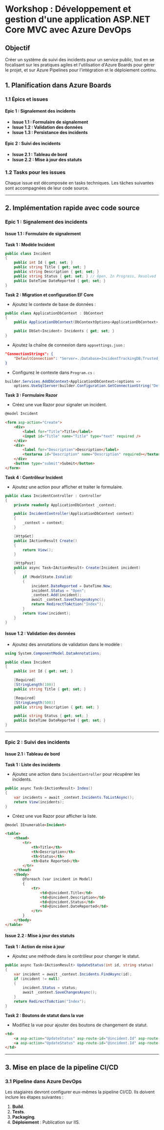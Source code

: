 # Workshop : Développement et gestion d'une application ASP.NET Core MVC avec Azure DevOps

## Objectif

Créer un système de suivi des incidents pour un service public, tout en se focalisant sur les pratiques agiles et l'utilisation d'Azure Boards pour gérer le projet, et sur Azure Pipelines pour l'intégration et le déploiement continu.


## 1. Planification dans Azure Boards

### 1.1 Épics et issues

#### Epic 1 : Signalement des incidents
- **Issue 1.1 : Formulaire de signalement**
- **Issue 1.2 : Validation des données**
- **Issue 1.3 : Persistance des incidents**

#### Epic 2 : Suivi des incidents
- **Issue 2.1 : Tableau de bord**
- **Issue 2.2 : Mise à jour des statuts**

### 1.2 Tasks pour les issues

Chaque issue est décomposée en tasks techniques. Les tâches suivantes sont accompagnées de leur code source.

---

## 2. Implémentation rapide avec code source

### **Epic 1 : Signalement des incidents**

#### **Issue 1.1 : Formulaire de signalement**

**Task 1 : Modèle Incident**

```csharp
public class Incident
{
    public int Id { get; set; }
    public string Title { get; set; }
    public string Description { get; set; }
    public string Status { get; set; } // Open, In Progress, Resolved
    public DateTime DateReported { get; set; }
}
```

**Task 2 : Migration et configuration EF Core**

- Ajoutez le contexte de base de données :

```csharp
public class ApplicationDbContext : DbContext
{
    public ApplicationDbContext(DbContextOptions<ApplicationDbContext> options) : base(options) { }

    public DbSet<Incident> Incidents { get; set; }
}
```

- Ajoutez la chaîne de connexion dans `appsettings.json` :

```json
"ConnectionStrings": {
    "DefaultConnection": "Server=.;Database=IncidentTrackingDB;Trusted_Connection=True;"
}
```

- Configurez le contexte dans `Program.cs` :

```csharp
builder.Services.AddDbContext<ApplicationDbContext>(options =>
    options.UseSqlServer(builder.Configuration.GetConnectionString("DefaultConnection")));
```

**Task 3 : Formulaire Razor**

- Créez une vue Razor pour signaler un incident.

```html
@model Incident

<form asp-action="Create">
    <div>
        <label for="Title">Title</label>
        <input id="Title" name="Title" type="text" required />
    </div>
    <div>
        <label for="Description">Description</label>
        <textarea id="Description" name="Description" required></textarea>
    </div>
    <button type="submit">Submit</button>
</form>
```

**Task 4 : Contrôleur Incident**

- Ajoutez une action pour afficher et traiter le formulaire.

```csharp
public class IncidentController : Controller
{
    private readonly ApplicationDbContext _context;

    public IncidentController(ApplicationDbContext context)
    {
        _context = context;
    }

    [HttpGet]
    public IActionResult Create()
    {
        return View();
    }

    [HttpPost]
    public async Task<IActionResult> Create(Incident incident)
    {
        if (ModelState.IsValid)
        {
            incident.DateReported = DateTime.Now;
            incident.Status = "Open";
            _context.Add(incident);
            await _context.SaveChangesAsync();
            return RedirectToAction("Index");
        }
        return View(incident);
    }
}
```

#### **Issue 1.2 : Validation des données**

- Ajoutez des annotations de validation dans le modèle :

```csharp
using System.ComponentModel.DataAnnotations;

public class Incident
{
    public int Id { get; set; }

    [Required]
    [StringLength(100)]
    public string Title { get; set; }

    [Required]
    [StringLength(500)]
    public string Description { get; set; }

    public string Status { get; set; }
    public DateTime DateReported { get; set; }
}
```

---

### **Epic 2 : Suivi des incidents**

#### **Issue 2.1 : Tableau de bord**

**Task 1 : Liste des incidents**

- Ajoutez une action dans `IncidentController` pour récupérer les incidents.

```csharp
public async Task<IActionResult> Index()
{
    var incidents = await _context.Incidents.ToListAsync();
    return View(incidents);
}
```

- Créez une vue Razor pour afficher la liste.

```html
@model IEnumerable<Incident>

<table>
    <thead>
        <tr>
            <th>Title</th>
            <th>Description</th>
            <th>Status</th>
            <th>Date Reported</th>
        </tr>
    </thead>
    <tbody>
        @foreach (var incident in Model)
        {
            <tr>
                <td>@incident.Title</td>
                <td>@incident.Description</td>
                <td>@incident.Status</td>
                <td>@incident.DateReported</td>
            </tr>
        }
    </tbody>
</table>
```

#### **Issue 2.2 : Mise à jour des statuts**

**Task 1 : Action de mise à jour**

- Ajoutez une méthode dans le contrôleur pour changer le statut.

```csharp
public async Task<IActionResult> UpdateStatus(int id, string status)
{
    var incident = await _context.Incidents.FindAsync(id);
    if (incident != null)
    {
        incident.Status = status;
        await _context.SaveChangesAsync();
    }
    return RedirectToAction("Index");
}
```

**Task 2 : Boutons de statut dans la vue**

- Modifiez la vue pour ajouter des boutons de changement de statut.

```html
<td>
    <a asp-action="UpdateStatus" asp-route-id="@incident.Id" asp-route-status="In Progress">In Progress</a>
    <a asp-action="UpdateStatus" asp-route-id="@incident.Id" asp-route-status="Resolved">Resolved</a>
</td>
```

---

## 3. Mise en place de la pipeline CI/CD

### 3.1 Pipeline dans Azure DevOps

Les stagiaires devront configurer eux-mêmes la pipeline CI/CD. Ils doivent inclure les étapes suivantes :

1. **Build**.
2. **Tests**.
3. **Packaging**.
4. **Déploiement** : Publication sur IIS.

